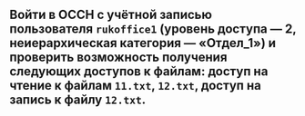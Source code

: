 ## Войти в ОССН с учётной записью пользователя `rukoffice1` (уровень доступа — 2, неиерархическая категория — «Отдел_1») и проверить возможность получения следующих доступов к файлам: доступ на чтение к файлам `11.txt`, `12.txt`, доступ на запись к файлу `12.txt`.

